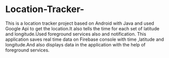 # Location-Tracker-
This is a location tracker project based on Android with Java and used Google Api to get the location.It also tells the time for each set of latitude and longitude.Used foreground services also and notification. 
This application saves real time data on Firebase console with time ,latitude and longitude.And also displays data in the application with the help of foreground services.
